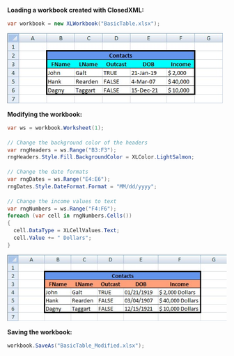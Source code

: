 **Loading a workbook created with ClosedXML:**  
```c#
var workbook = new XLWorkbook("BasicTable.xlsx");
```

![BasicTable.jpg](images/Loading-and-Modifying-Files_BasicTable.jpg "BasicTable.jpg")  

**Modifying the workbook:**  
```c#
var ws = workbook.Worksheet(1);

// Change the background color of the headers
var rngHeaders = ws.Range("B3:F3");
rngHeaders.Style.Fill.BackgroundColor = XLColor.LightSalmon;

// Change the date formats
var rngDates = ws.Range("E4:E6");
rngDates.Style.DateFormat.Format = "MM/dd/yyyy";

// Change the income values to text
var rngNumbers = ws.Range("F4:F6");
foreach (var cell in rngNumbers.Cells())
{
  cell.DataType = XLCellValues.Text;
  cell.Value += " Dollars";
}
```

![BasicTableModified.jpg](images/Loading-and-Modifying-Files_BasicTableModified.jpg "BasicTableModified.jpg")  

**Saving the workbook:**  
```c#
workbook.SaveAs("BasicTable_Modified.xlsx");
```
